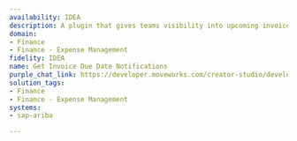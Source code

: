 ```yaml
---
availability: IDEA
description: A plugin that gives teams visibility into upcoming invoices due.
domain:
- Finance
- Finance - Expense Management
fidelity: IDEA
name: Get Invoice Due Date Notifications
purple_chat_link: https://developer.moveworks.com/creator-studio/developer-tools/purple-chat/?conversation=%7B%22startTimestamp%22%3A%2211%3A43%2BAM%22%2C%22messages%22%3A%5B%7B%22role%22%3A%22assistant%22%2C%22parts%22%3A%5B%7B%22richText%22%3A%22%3Cp%3EHeads+up%21+You+have+invoices+due+soon+on+SAP+Ariba.%3Cbr%3E%3C%2Fp%3E%22%7D%2C%7B%22richText%22%3A%22%3Cb%3E%3Cp%3EUpcoming+Invoices%3Cbr%3E%3C%2Fp%3E%3C%2Fb%3E%3Cbr%3E%3Cp%3E%3Cb%3EInvoice+1%3C%2Fb%3E%3A+%241%2C200+due+by+April+30th.%3Cbr%3E%3Cb%3EInvoice+2%3C%2Fb%3E%3A+%24850+due+by+May+5th.%3Cbr%3E%3C%2Fp%3E%22%7D%2C%7B%22buttons%22%3A%5B%7B%22style%22%3A%22filled%22%2C%22buttonText%22%3A%22View+All+Invoices%22%7D%2C%7B%22style%22%3A%22outlined%22%2C%22buttonText%22%3A%22Set+Reminders%22%7D%2C%7B%22style%22%3A%22outlined%22%2C%22buttonText%22%3A%22Approve+Pending+Invoices%22%7D%5D%7D%5D%7D%5D%7D
solution_tags:
- Finance
- Finance - Expense Management
systems:
- sap-ariba

---
```


